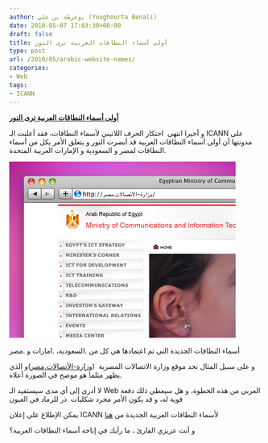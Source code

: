 ```yaml
---
author: يوغرطة بن علي (Youghourta Benali)
date: 2010-05-07 17:03:30+00:00
draft: false
title: أولى أسماء النطاقات العربية ترى النور
type: post
url: /2010/05/arabic-website-names/
categories:
- Web
tags:
- ICANN
---
```


[**أولى أسماء النطاقات العربية ترى النور**](https://www.it-scoop.com/2010/05/arabic-website-names/)


و أخيرا انتهى  احتكار الحرف اللاتيني لأسماء النطاقات، فقد أعلنت الـ ICANN على مدونتها أن أولى أسماء النطاقات العربية قد أبصرت النور و يتعلق الأمر بكل من أسماء النطاقات لمصر و السعودية و الإمارات العربية المتحدة.

[![](idn-example-450px.png)
](https://www.it-scoop.com/2010/05/arabic-website-names/)

أسماء النطاقات الجديدة التي تم اعتمادها هي كل من .السعودية، .امارات و .مصر

و على سبيل المثال نجد موقع وزارة الاتصالات المصرية  ([وزارة-الأتصالات.مصر](http://xn----rmckbbajlc6dj7bxne2c.xn--wgbh1c/))و الذي يظهر مثلما هو موضح في الصورة أعلاه.

لا أدري إلى أي مدى سيستفيد الـ Web العربي من هذه الخطوة، و هل سيعطي ذلك دفعة قوية له، و قد يكون الأمر مجرد شكليات  ذر للرماد في العيون

يمكن الإطلاع على إعلان ICANN لأسماء النطاقات العربية الجديدة من [هنا](http://blog.icann.org/2010/05/idn-cctlds/)

و أنت عزيزي القارئ ، ما رأيك في إتاحة أسماء النطاقات العربية؟
